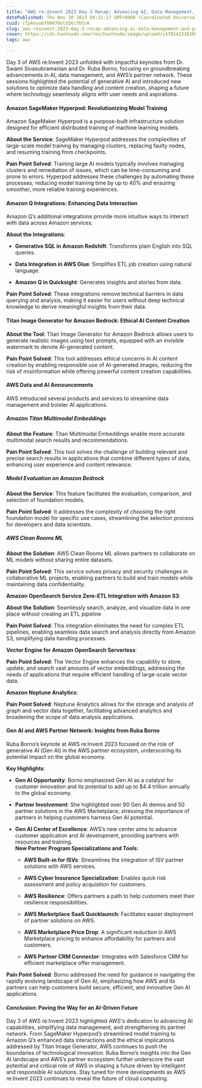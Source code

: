 ```yaml
---
title: "AWS re:Invent 2023 Day 3 Recap: Advancing AI, Data Management, and Partner Ecosystems"
datePublished: Thu Nov 30 2023 04:21:17 GMT+0000 (Coordinated Universal Time)
cuid: clpkouub700070ald26ifbtuk
slug: aws-reinvent-2023-day-3-recap-advancing-ai-data-management-and-partner-ecosystems
cover: https://cdn.hashnode.com/res/hashnode/image/upload/v1701423383691/0d948434-716b-4eb2-8174-c963fc96811c.webp
tags: aws

---
```


Day 3 of AWS re:Invent 2023 unfolded with impactful keynotes from Dr. Swami Sivasubramanian and Dr. Ruba Borno, focusing on groundbreaking advancements in AI, data management, and AWS’s partner network. These sessions highlighted the potential of generative AI and introduced new solutions to optimize data handling and content creation, shaping a future where technology seamlessly aligns with user needs and aspirations.

#### Amazon SageMaker Hyperpod: Revolutionizing Model Training

Amazon SageMaker Hyperpod is a purpose-built infrastructure solution designed for efficient distributed training of machine learning models.

**About the Service**: SageMaker Hyperpod addresses the complexities of large-scale model training by managing clusters, replacing faulty nodes, and resuming training from checkpoints.

**Pain Point Solved**: Training large AI models typically involves managing clusters and remediation of issues, which can be time-consuming and prone to errors. Hyperpod addresses these challenges by automating these processes, reducing model training time by up to 40% and ensuring smoother, more reliable training experiences.

#### Amazon Q Integrations: Enhancing Data Interaction

Amazon Q’s additional integrations provide more intuitive ways to interact with data across Amazon services.

**About the Integrations**:

* **Generative SQL in Amazon Redshift**: Transforms plain English into SQL queries.
    
* **Data Integration in AWS Glue**: Simplifies ETL job creation using natural language.
    
* **Amazon Q in Quicksight**: Generates insights and stories from data.
    

**Pain Point Solved**: These integrations remove technical barriers in data querying and analysis, making it easier for users without deep technical knowledge to derive meaningful insights from their data.

#### Titan Image Generator for Amazon Bedrock: Ethical AI Content Creation

**About the Tool**: Titan Image Generator for Amazon Bedrock allows users to generate realistic images using text prompts, equipped with an invisible watermark to denote AI-generated content.

**Pain Point Solved**: This tool addresses ethical concerns in AI content creation by enabling responsible use of AI-generated images, reducing the risk of misinformation while offering powerful content creation capabilities.

#### AWS Data and AI Announcements

AWS introduced several products and services to streamline data management and bolster AI applications.

##### **Amazon Titan Multimodal Embeddings**

**About the Feature**: Titan Multimodal Embeddings enable more accurate multimodal search results and recommendations.

**Pain Point Solved**: This tool solves the challenge of building relevant and precise search results in applications that combine different types of data, enhancing user experience and content relevance.

##### **Model Evaluation on Amazon Bedrock**

**About the Service**: This feature facilitates the evaluation, comparison, and selection of foundation models.

**Pain Point Solved**: It addresses the complexity of choosing the right foundation model for specific use cases, streamlining the selection process for developers and data scientists.

##### **AWS Clean Rooms ML**

**About the Solution**: AWS Clean Rooms ML allows partners to collaborate on ML models without sharing entire datasets.

**Pain Point Solved**: This service solves privacy and security challenges in collaborative ML projects, enabling partners to build and train models while maintaining data confidentiality.

**Amazon OpenSearch Service Zero-ETL Integration with Amazon S3**:

**About the Solution**: Seamlessly search, analyze, and visualize data in one place without creating an ETL pipeline

**Pain Point Solved**: This integration eliminates the need for complex ETL pipelines, enabling seamless data search and analysis directly from Amazon S3, simplifying data handling processes.

**Vector Engine for Amazon OpenSearch Serverless**:

**Pain Point Solved**: The Vector Engine enhances the capability to store, update, and search vast amounts of vector embeddings, addressing the needs of applications that require efficient handling of large-scale vector data.

**Amazon Neptune Analytics**:

**Pain Point Solved**: Neptune Analytics allows for the storage and analysis of graph and vector data together, facilitating advanced analytics and broadening the scope of data analysis applications.

#### Gen AI and AWS Partner Network: Insights from Ruba Borno

Ruba Borno’s keynote at AWS re:Invent 2023 focused on the role of generative AI (Gen AI) in the AWS partner ecosystem, underscoring its potential impact on the global economy.

**Key Highlights**:

* **Gen AI Opportunity**: Borno emphasized Gen AI as a catalyst for customer innovation and its potential to add up to $4.4 trillion annually to the global economy.
    
* **Partner Involvement**: She highlighted over 90 Gen AI demos and 50 partner solutions in the AWS Marketplace, stressing the importance of partners in helping customers harness Gen AI potential.
    
* **Gen AI Center of Excellence**: AWS’s new center aims to advance customer application and AI development, providing partners with resources and training.  
    **New Partner Program Specializations and Tools**:
    
    * **AWS Built-in for ISVs**: Streamlines the integration of ISV partner solutions with AWS services.
        
    * **AWS Cyber Insurance Specialization**: Enables quick risk assessment and policy acquisition for customers.
        
    * **AWS Resilience**: Offers partners a path to help customers meet their resilience responsibilities.
        
    * **AWS Marketplace SaaS Quicklaunch**: Facilitates easier deployment of partner solutions on AWS.
        
    * **AWS Marketplace Price Drop**: A significant reduction in AWS Marketplace pricing to enhance affordability for partners and customers.
        
    * **AWS Partner CRM Connector**: Integrates with Salesforce CRM for efficient marketplace offer management.
        

**Pain Point Solved**: Borno addressed the need for guidance in navigating the rapidly evolving landscape of Gen AI, emphasizing how AWS and its partners can help customers build secure, efficient, and innovative Gen AI applications.

#### Conclusion: Paving the Way for an AI-Driven Future

Day 3 of AWS re:Invent 2023 highlighted AWS's dedication to advancing AI capabilities, simplifying data management, and strengthening its partner network. From SageMaker Hyperpod’s streamlined model training to Amazon Q’s enhanced data interactions and the ethical implications addressed by Titan Image Generator, AWS continues to push the boundaries of technological innovation. Ruba Borno’s insights into the Gen AI landscape and AWS’s partner ecosystem further underscore the vast potential and critical role of AWS in shaping a future driven by intelligent and responsible AI solutions. Stay tuned for more developments as AWS re:Invent 2023 continues to reveal the future of cloud computing.